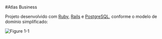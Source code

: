 #Atlas Business

Projeto desenvolvido com [Ruby](https://www.ruby-lang.org/pt/), [Rails](http://www.rubyonrails.com.br/) e [PostgreSQL](http://www.postgresql.org/), conforme o modelo de domínio  simplificado:

![Figure 1-1](https://raw.github.com/theorenck/atlas_bussiness/master/docs/erd.png "Modelo de Domínio")

